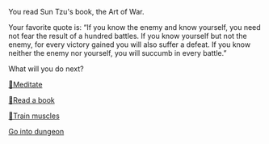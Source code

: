 You read Sun Tzu's book, the Art of War.

Your favorite quote is:
“If you know the enemy and know yourself, you need not
fear the result of a hundred battles. If you know
yourself but not the enemy, for every victory gained
you will also suffer a defeat. If you know neither the
enemy nor yourself, you will succumb in every battle.”

What will you do next?

[🧘Meditate](1-1A.md)

[📖Read a book](1-1B.md)

[💪Train muscles](0-1A.md)

[Go into dungeon](../1/2.md)

